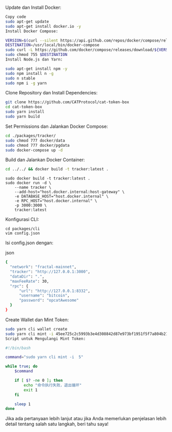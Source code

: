 
Update dan Install Docker:

``` bash
Copy code
sudo apt-get update
sudo apt-get install docker.io -y
Install Docker Compose:
```
```bash
VERSION=$(curl --silent https://api.github.com/repos/docker/compose/releases/latest | grep -Po '"tag_name": "\K.*\d')
DESTINATION=/usr/local/bin/docker-compose
sudo curl -L https://github.com/docker/compose/releases/download/${VERSION}/docker-compose-$(uname -s)-$(uname -m) -o $DESTINATION
sudo chmod 755 $DESTINATION
Install Node.js dan Yarn:
```
```bash
sudo apt-get install npm -y
sudo npm install n -g
sudo n stable
sudo npm i -g yarn
```
Clone Repository dan Install Dependencies:

```bash
git clone https://github.com/CATProtocol/cat-token-box
cd cat-token-box
sudo yarn install
sudo yarn build
```
Set Permissions dan Jalankan Docker Compose:
```bash
cd ./packages/tracker/
sudo chmod 777 docker/data
sudo chmod 777 docker/pgdata
sudo docker-compose up -d
```
Build dan Jalankan Docker Container:
```bash
cd ../../ && docker build -t tracker:latest .
```
```
sudo docker build -t tracker:latest .
sudo docker run -d \
    --name tracker \
    --add-host="host.docker.internal:host-gateway" \
    -e DATABASE_HOST="host.docker.internal" \
    -e RPC_HOST="host.docker.internal" \
    -p 3000:3000 \
    tracker:latest
```
Konfigurasi CLI:
```
cd packages/cli
vim config.json
```
Isi config.json dengan:

json
```bash
{
  "network": "fractal-mainnet",
  "tracker": "http://127.0.0.1:3000",
  "dataDir": ".",
  "maxFeeRate": 30,
  "rpc": {
      "url": "http://127.0.0.1:8332",
      "username": "bitcoin",
      "password": "opcatAwesome"
  }
}
```
Create Wallet dan Mint Token:

```bash
sudo yarn cli wallet create
sudo yarn cli mint -i 45ee725c2c5993b3e4d308842d87e973bf1951f5f7a804b21e4dd964ecd12d6b_0 5
Script untuk Mengulangi Mint Token:
```

```bash
#!/bin/bash

command="sudo yarn cli mint -i  5"

while true; do
    $command

    if [ $? -ne 0 ]; then
        echo "命令执行失败，退出循环"
        exit 1
    fi

    sleep 1
done
```
Jika ada pertanyaan lebih lanjut atau jika Anda memerlukan penjelasan lebih detail tentang salah satu langkah, beri tahu saya!
